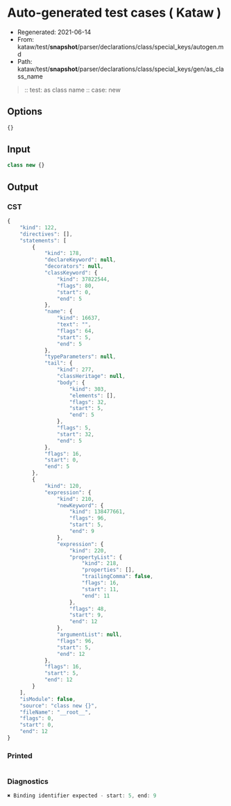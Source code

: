 # Auto-generated test cases ( Kataw )
- Regenerated: 2021-06-14
- From: kataw/test/__snapshot__/parser/declarations/class/special_keys/autogen.md
- Path: kataw/test/__snapshot__/parser/declarations/class/special_keys/gen/as_class_name
> :: test: as class name
> :: case: new
## Options

`````js
{}
`````
## Input

`````js
class new {}
`````
## Output

### CST

```javascript
{
    "kind": 122,
    "directives": [],
    "statements": [
        {
            "kind": 178,
            "declareKeyword": null,
            "decorators": null,
            "classKeyword": {
                "kind": 37822544,
                "flags": 80,
                "start": 0,
                "end": 5
            },
            "name": {
                "kind": 16637,
                "text": "",
                "flags": 64,
                "start": 5,
                "end": 5
            },
            "typeParameters": null,
            "tail": {
                "kind": 277,
                "classHeritage": null,
                "body": {
                    "kind": 303,
                    "elements": [],
                    "flags": 32,
                    "start": 5,
                    "end": 5
                },
                "flags": 5,
                "start": 32,
                "end": 5
            },
            "flags": 16,
            "start": 0,
            "end": 5
        },
        {
            "kind": 120,
            "expression": {
                "kind": 210,
                "newKeyword": {
                    "kind": 138477661,
                    "flags": 96,
                    "start": 5,
                    "end": 9
                },
                "expression": {
                    "kind": 220,
                    "propertyList": {
                        "kind": 218,
                        "properties": [],
                        "trailingComma": false,
                        "flags": 16,
                        "start": 11,
                        "end": 11
                    },
                    "flags": 48,
                    "start": 9,
                    "end": 12
                },
                "argumentList": null,
                "flags": 96,
                "start": 5,
                "end": 12
            },
            "flags": 16,
            "start": 5,
            "end": 12
        }
    ],
    "isModule": false,
    "source": "class new {}",
    "fileName": "__root__",
    "flags": 0,
    "start": 0,
    "end": 12
}
```

### Printed

```javascript

```

### Diagnostics

```javascript
✖ Binding identifier expected - start: 5, end: 9

```

